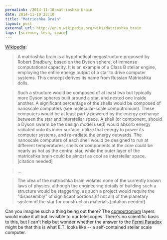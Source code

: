 ```yaml
---
permalink: /2014-11-10-matrioshka-brain
date: 2014-11-10 23:10
title: "Matrioshka Brain"
layout: post
external_url: http://en.m.wikipedia.org/wiki/Matrioshka_brain
tags: [science, tech, space]
---
```

[Wikipedia](http://en.m.wikipedia.org/wiki/Matrioshka_brain):

>A matrioshka brain is a hypothetical megastructure proposed by Robert Bradbury, based on the Dyson sphere, of immense computational capacity. It is an example of a Class B stellar engine, employing the entire energy output of a star to drive computer systems. This concept derives its name from Russian Matrioshka dolls.

>Such a structure would be composed of at least two but typically more Dyson spheres built around a star, and nested one inside another. A significant percentage of the shells would be composed of nanoscale computers (see molecular-scale computronium). These computers would be at least partly powered by the energy exchange between the star and interstellar space. A shell (or component, should a Dyson swarm be the design model used) would absorb energy radiated onto its inner surface, utilize that energy to power its computer systems, and re-radiate the energy outwards. The nanoscale computers of each shell would be designed to run at different temperatures; shells or components at the core could be nearly as hot as the central star, while the outer layer of the matrioshka brain could be almost as cool as interstellar space.[citation needed]

>…

>The idea of the matrioshka brain violates none of the currently known laws of physics, although the engineering details of building such a structure would be staggering, as such a project would require the "disassembly" of significant portions (if not all) of the planetary system of the star for construction materials.[citation needed]

Can you imagine such a thing being out there? The [computronium](http://en.m.wikipedia.org/wiki/Computronium) layers would make it all but invisible to our telescopes. There's no scientific basis to this, but I can't help but wonder whether the answer to the [Fermi Paradox](http://en.m.wikipedia.org/wiki/Fermi_paradox) might be that this is what E.T. looks like -- a self-contained stellar scale computer.

